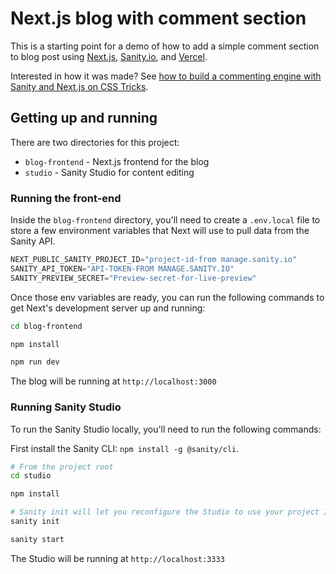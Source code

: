 # Next.js blog with comment section

This is a starting point for a demo of how to add a simple comment section to blog post using [Next.js](https://nextjs.org), [Sanity.io](https://www.sanity.io), and [Vercel](https://vercel.com).

Interested in how it was made? See [how to build a commenting engine with Sanity and Next.js on CSS Tricks](https://css-tricks.com).

## Getting up and running

There are two directories for this project: 

* `blog-frontend` - Next.js frontend for the blog
* `studio` - Sanity Studio for content editing

### Running the front-end

Inside the `blog-frontend` directory, you'll need to create a `.env.local` file to store a few environment variables that Next will use to pull data from the Sanity API.

```js
NEXT_PUBLIC_SANITY_PROJECT_ID="project-id-from manage.sanity.io"
SANITY_API_TOKEN="API-TOKEN-FROM MANAGE.SANITY.IO"
SANITY_PREVIEW_SECRET="Preview-secret-for-live-preview"
```

Once those env variables are ready, you can run the following commands to get Next's development server up and running:

```bash
cd blog-frontend

npm install

npm run dev
```

The blog will be running at `http://localhost:3000`

### Running Sanity Studio

To run the Sanity Studio locally, you'll need to run the following commands:

First install the Sanity CLI: `npm install -g @sanity/cli`.

```bash
# From the project root
cd studio

npm install

# Sanity init will let you reconfigure the Studio to use your project ID and dataset
sanity init

sanity start
```

The Studio will be running at `http://localhost:3333`